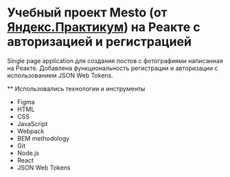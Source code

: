 # Учебный проект Mesto (от [Яндекс.Практикум](https://practicum.yandex.ru/)) на Реакте с авторизацией и регистрацией

Single page application для создания постов с фотографиями написанная на Реакте. Добавлена функциональность регистрации и авторизации с использованием JSON Web Tokens.

** Использовались технологии и инструменты

* Figma
* HTML
* CSS
* JavaScript
* Webpack
* BEM methodology
* Git
* Node.js
* React
* JSON Web Tokens
